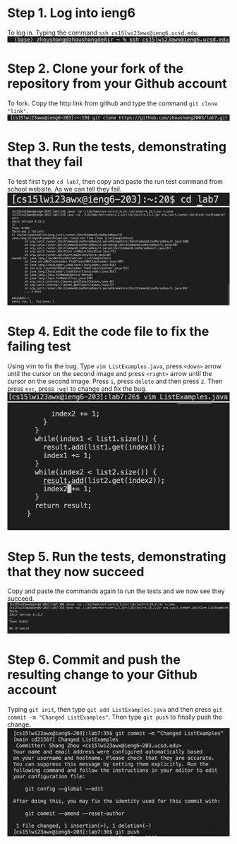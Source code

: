 # Step 1. Log into ieng6
To log in. Typing the command `ssh cs15lwi23awx@ieng6.ucsd.edu`.
![image](1.1.png)

# Step 2. Clone your fork of the repository from your Github account
To fork. Copy the http link from github and type the command `git clone "link"`.
![image](2.1.png)

# Step 3. Run the tests, demonstrating that they fail
To test first type `cd lab7`, then copy and paste the run test command from school website. As we can tell they fail.
![image](3.1.png)
![image](3.2.png)

# Step 4. Edit the code file to fix the failing test
Using vim to fix the bug. Type `vim ListExamples.java`, press `<down>` arrow until the cursor on the second image and press `<right>` arrow until the cursor on the second image. Press `i`, press `delete` and then press `2`. Then press `esc`, press `:wq!` to change and fix the bug.
![image](4.1.png)
![image](4.2.png)

# Step 5. Run the tests, demonstrating that they now succeed
Copy and paste the commands again to run the tests and we now see they succeed.
![image](5.1.png)

# Step 6. Commit and push the resulting change to your Github account 
Typing `git init`, then type `git add ListExamples.java` and then press `git commit -m "Changed ListExamples"`. Then type `git push` to finally push the change.
![image](6.1.png)
